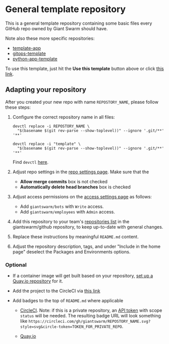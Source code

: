 # General template repository

This is a general template repository containing some basic files every GitHub repo owned by Giant Swarm should have.

Note also these more specific repositories:

- [template-app](https://github.com/giantswarm/template-app)
- [gitops-template](https://github.com/giantswarm/gitops-template)
- [python-app-template](https://github.com/giantswarm/python-app-template)

To use this template, just hit the **Use this template** button above or click [this link](https://github.com/giantswarm/template/generate).

## Adapting your repository

After you created your new repo with name `REPOSTORY_NAME`, please follow these steps:

1. Configure the correct repository name in all files:

   ```nohighlight
   devctl replace -i REPOSTORY_NAME \
     "$(basename $(git rev-parse --show-toplevel))" --ignore '.git/**' '**'
     
   devctl replace -i "template" \
     "$(basename $(git rev-parse --show-toplevel))" --ignore '.git/**' '**'
   ```
   
   Find `devctl` [here](https://github.com/giantswarm/devctl).

2. Adjust repo settings in the [repo settings page](https://github.com/giantswarm/REPOSTORY_NAME/settings). Make sure that the
   - **Allow merge commits** box is not checked
   - **Automatically delete head branches** box is checked

3. Adjust access permissions on the [access settings page](https://github.com/giantswarm/REPOSTORY_NAME/settings/access) as follows:
   - Add `giantswarm/bots` with `Write` access.
   - Add `giantswarm/employees` with `Admin` access.

4. Add this repository to your team's [repositories list](https://github.com/giantswarm/github/tree/master/repositories) in the giantswarm/github repository, to keep up-to-date with general changes.

5. Replace these instructions by meaningful `README.md` content.

6. Adjust the repository description, tags, and under "Include in the home page" deselect the Packages and Environments options.

### Optional

- If a container image will get built based on your repository, [set up a Quay.io repository](https://intranet.giantswarm.io/docs/dev-and-releng/container-registry/) for it.

- Add the project to the CircleCI via [this link](https://circleci.com/setup-project/gh/giantswarm/REPOSTORY_NAME)

- Add badges to the top of `README.md` where applicable

  - [CircleCI](https://app.circleci.com/settings/project/github/giantswarm/REPOSTORY_NAME/status-badges). Note: if this is a private repository, an [API token](https://app.circleci.com/settings/project/github/giantswarm/REPOSTORY_NAME/api) with scope `status` will be needed. The resulting badge URL will look something like `https://circleci.com/gh/giantswarm/REPOSTORY_NAME.svg?style=svg&circle-token=TOKEN_FOR_PRIVATE_REPO`.
  
  - [Quay.io](https://quay.io/repository/giantswarm/REPOSTORY_NAME?tab=settings)
   
   


